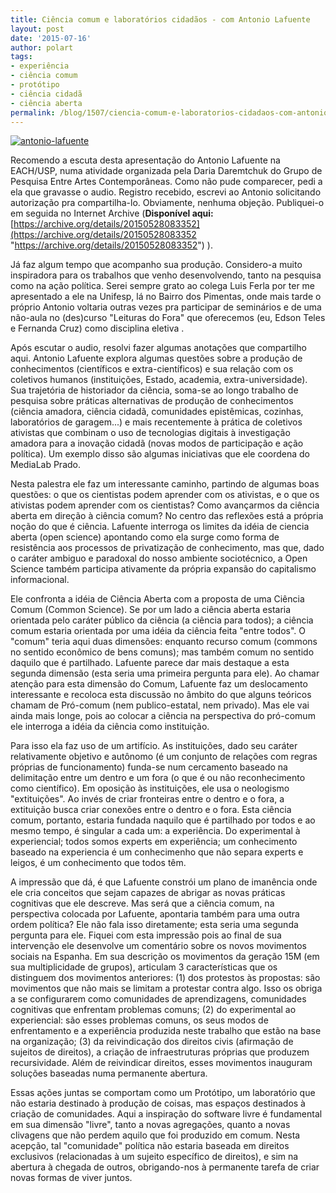```yaml
---
title: Ciência comum e laboratórios cidadãos - com Antonio Lafuente
layout: post
date: '2015-07-16'
author: polart
tags:
- experiência
- ciência comum
- protótipo
- ciência cidadã
- ciência aberta
permalink: /blog/1507/ciencia-comum-e-laboratorios-cidadaos-com-antonio-lafuente/
---
```



[![antonio-lafuente](http://prototype.pimentalab.net/wp-content/uploads/2015/07/antonio-lafuente-264x300.jpg)](http://prototype.pimentalab.net/wp-content/uploads/2015/07/antonio-lafuente.jpg "http://prototype.pimentalab.net/wp-content/uploads/2015/07/antonio-lafuente.jpg")

Recomendo a escuta desta apresentação do Antonio Lafuente na EACH/USP, numa atividade organizada pela Daria Daremtchuk do Grupo de Pesquisa Entre Artes Contemporâneas. Como não pude comparecer, pedi a ela que gravasse o audio. Registro recebido, escrevi ao Antonio solicitando autorização pra compartilha-lo. Obviamente, nenhuma objeção. Publiquei-o em seguida no Internet Archive (**Disponível aqui:** [https://archive.org/details/20150528083352](https://archive.org/details/20150528083352 "https://archive.org/details/20150528083352") ).

Já faz algum tempo que acompanho sua produção. Considero-a muito inspiradora para os trabalhos que venho desenvolvendo, tanto na pesquisa como na ação política. Serei sempre grato ao colega Luis Ferla por ter me apresentado a ele na Unifesp, lá no Bairro dos Pimentas, onde mais tarde o próprio Antonio voltaria outras vezes pra participar de seminários e de uma não-aula no (des)curso "Leituras do Fora" que oferecemos (eu, Edson Teles e Fernanda Cruz) como disciplina eletiva .

Após escutar o audio, resolvi fazer algumas anotações que compartilho aqui. Antonio Lafuente explora algumas questões sobre a produção de conhecimentos (científicos e extra-científicos) e sua relação com os coletivos humanos (instituições, Estado, academia, extra-universidade). Sua trajetória de historiador da ciência, soma-se ao longo trabalho de pesquisa sobre práticas alternativas de produção de conhecimentos (ciência amadora, ciência cidadã, comunidades epistêmicas, cozinhas, laboratórios de garagem...) e mais recentemente à prática de coletivos ativistas que combinam o uso de tecnologias digitais à investigação amadora para a inovação cidadã (novas modos de participação e ação política). Um exemplo disso são algumas iniciativas que ele coordena do MediaLab Prado.

Nesta palestra ele faz um interessante caminho, partindo de algumas boas questões: o que os cientistas podem aprender com os ativistas, e o que os ativistas podem aprender com os cientistas? Como avançarmos da ciência aberta em direção à ciência comum? No centro das reflexões está a própria noção do que é ciência. Lafuente interroga os limites da idéia de ciencia aberta (open science) apontando como ela surge como forma de resistência aos processos de privatização de conhecimento, mas que, dado o caráter ambiguo e paradoxal do nosso ambiente sociotécnico, a Open Science também participa ativamente da própria expansão do capitalismo informacional.

Ele confronta a idéia de Ciência Aberta com a proposta de uma Ciência Comum (Common Science). Se por um lado a ciência aberta estaria orientada pelo caráter público da ciência (a ciência para todos); a ciência comum estaria orientada por uma idéia da ciência feita "entre todos". O "comum" teria aqui duas dimensões: enquanto recurso comum (commons no sentido econômico de bens comuns); mas também comum no sentido daquilo que é partilhado. Lafuente parece dar mais destaque a esta segunda dimensão (esta seria uma primeira pergunta para ele). Ao chamar atenção para esta dimensão do Comum, Lafuente faz um deslocamento interessante e recoloca esta discussão no âmbito do que alguns teóricos chamam de Pró-comum (nem publico-estatal, nem privado). Mas ele vai ainda mais longe, pois ao colocar a ciência na perspectiva do pró-comum ele interroga a idéia da ciência como instituição.

Para isso ela faz uso de um artifício. As instituições, dado seu caráter relativamente objetivo e autônomo (é um conjunto de relações com regras próprias de funcionamento) funda-se num cercamento baseado na delimitação entre um dentro e um fora (o que é ou não reconhecimento como científico). Em oposição às instituições, ele usa o neologismo "extituições". Ao invés de criar fronteiras entre o dentro e o fora, a extituição busca criar conexões entre o dentro e o fora. Esta ciência comum, portanto, estaria fundada naquilo que é partilhado por todos e ao mesmo tempo, é singular a cada um: a experiência. Do experimental à experiencial; todos somos experts em experiência; um conhecimento baseado na experiencia é um conhecimenho que não separa experts e leigos, é um conhecimento que todos têm.

A impressão que dá, é que Lafuente constrói um plano de imanência onde ele cria conceitos que sejam capazes de abrigar as novas práticas cognitivas que ele descreve. Mas será que a ciência comum, na perspectiva colocada por Lafuente, apontaria também para uma outra ordem política? Ele não fala isso diretamente; esta seria uma segunda pergunta para ele. Fiquei com esta impressão pois ao final de sua intervenção ele desenvolve um comentário sobre os novos movimentos sociais na Espanha. Em sua descrição os movimentos da geração 15M (em sua multiplicidade de grupos), articulam 3 características que os distinguem dos movimentos anteriores: (1) dos protestos às propostas: são movimentos que não mais se limitam a protestar contra algo. Isso os obriga a se configurarem como comunidades de aprendizagens, comunidades cognitivas que enfrentam problemas comuns; (2) do experimental ao experiencial: são esses problemas comuns, os seus modos de enfrentamento e a experiência produzida neste trabalho que estão na base na organização; (3) da reivindicação dos direitos civis (afirmação de sujeitos de direitos), a criação de infraestruturas próprias que produzem recursividade. Além de reivindicar direitos, esses movimentos inauguram soluções baseadas numa permanente abertura.

Essas ações juntas se comportam como um Protótipo, um laboratório que não estaria destinado à produção de coisas, mas espaços destinados à criação de comunidades. Aqui a inspiração do software livre é fundamental em sua dimensão "livre", tanto a novas agregações, quanto a novas clivagens que não perdem aquilo que foi produzido em comum. Nesta acepção, tal "comunidade" política não estaria baseada em direitos exclusivos (relacionadas à um sujeito específico de direitos), e sim na abertura à chegada de outros, obrigando-nos à permanente tarefa de criar novas formas de viver juntos.